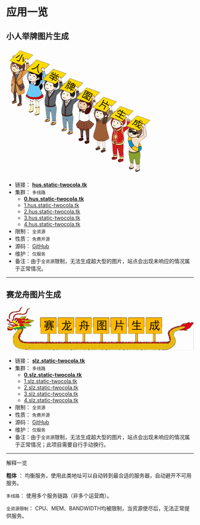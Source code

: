# 应用一览

## 小人举牌图片生成

![欢迎使用小人举牌](./imgs/hus-welcome.png)

- 链接： [**hus.static-twocola.tk**](http://hus.static-twocola.tk)
- 集群： `多线路`
  - [**0.hus.static-twocola.tk**](http://0.hus.static-twocola.tk)
  - [1.hus.static-twocola.tk](http://1.hus.static-twocola.tk)
  - [2.hus.static-twocola.tk](http://2.hus.static-twocola.tk)
  - [3.hus.static-twocola.tk](http://3.hus.static-twocola.tk)
  - [4.hus.static-twocola.tk](http://4.hus.static-twocola.tk)
- 限制： `全资源`
- 性质： `免费开源`
- 源码： [GitHub](https://github.com/jokin1999/HoldUpSign)
- 维护： `仅服务`
- 备注：由于`全资源`限制，无法生成超大型的图片，站点会出现未响应的情况属于正常情况。

---

## 赛龙舟图片生成

![欢迎使用小人举牌](./imgs/dragon-welcome.png)

- 链接： [**slz.static-twocola.tk**](http://slz.static-twocola.tk)
- 集群： `多线路`
  - [**0.slz.static-twocola.tk**](http://0.slz.static-twocola.tk)
  - [1.slz.static-twocola.tk](http://1.slz.static-twocola.tk)
  - [2.slz.static-twocola.tk](http://2.slz.static-twocola.tk)
  - [3.slz.static-twocola.tk](http://3.slz.static-twocola.tk)
  - [4.slz.static-twocola.tk](http://4.slz.static-twocola.tk)
- 限制： `全资源`
- 性质： `免费开源`
- 源码： [GitHub](https://github.com/jokin1999/HoldUpSign)
- 维护： `仅服务`
- 备注：由于`全资源`限制，无法生成超大型的图片，站点会出现未响应的情况属于正常情况；此项目需要自行手动换行。


---

解释一览

**粗体** ： 均衡服务，使用此类地址可以自动转到最合适的服务器，自动避开不可用服务。

`多线路`： 使用多个服务链路（非多个运营商）。

`全资源限制`： CPU、MEM、BANDWIDTH均被限制，当资源使尽后，无法正常提供服务。